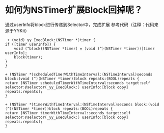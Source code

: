 如何为NSTimer扩展Block回掉呢？
===========================
通过userInfo将block进行传递到Selector中，完成扩展
参考代码（注释：代码来源于YYKit）

     + (void)_yy_ExecBlock:(NSTimer *)timer {
    if ([timer userInfo]) {
        void (^block)(NSTimer *timer) = (void (^)(NSTimer *timer))[timer userInfo];
        block(timer);
    }
    }

    + (NSTimer *)scheduledTimerWithTimeInterval:(NSTimeInterval)seconds block:(void (^)(NSTimer *timer))block repeats:(BOOL)repeats {
    return [NSTimer scheduledTimerWithTimeInterval:seconds target:self selector:@selector(_yy_ExecBlock:) userInfo:[block copy] repeats:repeats];
    }

    + (NSTimer *)timerWithTimeInterval:(NSTimeInterval)seconds block:(void (^)(NSTimer *timer))block repeats:(BOOL)repeats {
    return [NSTimer timerWithTimeInterval:seconds target:self selector:@selector(_yy_ExecBlock:) userInfo:[block copy] repeats:repeats];
    }
